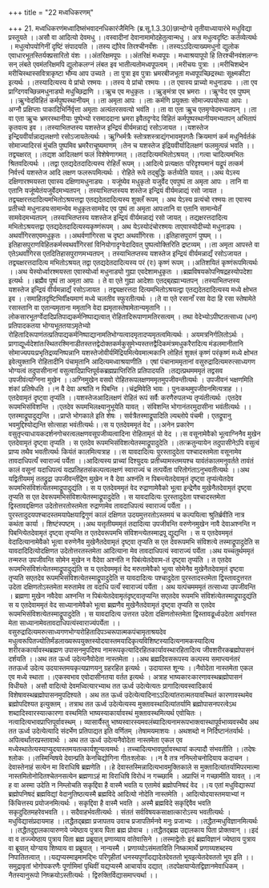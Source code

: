 +++
title = "22 मध्वधिकरणम्"

+++
21. मध्वधिकरणंमध्वादिष्संभवादनधिकारंजैमिनिः (ब्र.सू.1.3.30)छान्दोग्ये तृतीयाध्यायारंभे मधुविद्या प्रस्तूयते ।।असौ वा आदित्यो देवमधु ।।वस्वादीनां देवानामामोदहेतुत्वान्मधु । अत्र मधुत्वदृष्टिः कर्तव्येत्यर्थः । मधुत्वोपयोगिनीं दृष्टिं संपादयति ।।तस्य द्यौरेव तिरश्चीनवँशः ।।तस्यऽऽदित्याख्यमधुनो द्युलोक एवाधारभूतस्तिर्यक्प्रसारितो वंशः ।।अंतरिक्षमपूपः ।।अंतरिक्षं मध्वपूपः । मध्वाश्रयापूपो हि तिरश्चीनवंशलग्नः सन् लंबते एवमंतरिक्षमपि द्युलोकलग्नं लंबत इव भातीत्यतोमध्वपूपत्वम् ।।मरीचयः पुत्राः ।।मरीचिशब्देन मरीचिस्थास्सवित्राकृष्टा भौम्य आप उच्यते । ता पुत्रा इव पुत्राः भ्रमरबीजभूता मध्वपूपच्छिद्रस्थाः सूक्ष्मकीटा इत्यर्थः ।।तस्यादित्यस्य ये प्रांचो रश्मयः ।।तस्य ये प्रांचो रश्मयः ।।त एवास्य प्राच्यो मधुनाड्यः ।।ता एव प्राग्दिगवच्छिन्नमधुनाड्यो मधुच्छिद्राणि ।।ऋुच एव मधुकृतः ।।ऋुङ्मंत्रा एव भ्रमराः ।।ऋुग्वेद एव पुष्पम् ।।ऋुग्वेदविहितं कर्मपुष्पस्थानीयम् ।।ता अमृता आपः ।।ताः कर्मणि प्रयुक्ताः सोमाज्यपयोरूपा आपः । अग्नौ प्रक्षिप्ताः पाकादिभिर्निर्वृत्ता अमृताः अत्यंतरसवत्यो भवंति ।।ता वा एता ऋुच एतमृग्वेदमभ्यतपन् ।।ता वा एता ऋुचः भ्रमरस्थानीयाः पुष्पेभ्यो रसमाददाना भ्रमरा इवैतदृग्वेद विहितं कर्मपुष्पस्थानीयमभ्यतपन् अभितापं कृतवत्य इव ।।तस्याभितप्तस्य यशस्तेज इन्द्रियं वीर्यमन्नाद्यं रसोऽजायत ।।यशस्तेज इन्द्रियवीर्यान्नाद्यलक्षणो रसोऽजायतेत्यर्थः । ऋुग्भिर्मत्रैः स्तोत्रशस्त्राद्यंगभावमुपगतैः क्रियमाणं कर्म मधुनिर्वर्तकं सोमाज्यादिरसं मुंचति पुष्पमिव भ्रमरैराचूष्यमाणम् ।तेन च यशस्तेज इंद्रियवीर्यादिलक्षणं फलमुत्पन्नं भवति ।।तद्व्यक्षरत् ।।तद्यश आदिलक्षणं फलं विशेषेणागमत् ।।तदादित्यमभितोऽश्रयत् ।।गत्वा चादित्यमभितः श्रितवदित्यर्थः ।।तद्वा एतद्यदेतदादित्यस्य रोहितँ रूपम् ।।आदित्ये प्रत्यक्षतः परिदृश्यमानं यद्रूपं तत्कर्म निर्वर्त्त्य यशस्तेज आदि लक्षण फलरूपमित्यर्थः । रोहिते रूपे तद्बुद्धिः कर्तव्येति यावत् ।।अथ येऽस्य दक्षिणारश्मयस्ता एवास्य दक्षिणामधुनाड्यः । यजूंष्येव मधुकृतो यजुर्वेद एवपुष्पं ता अमृता आपः । तानि वा एतानि यजूंष्येतंयजुर्वेदमभ्यतपन् । तस्याभितप्तस्यय शस्तेज इन्द्रियं वीर्यमन्नाद्यं रसो जायत ।तद्व्यक्षरत्तदादित्यमभितोऽश्रयत्तद्वा एतद्यदेतदादित्यस्य शुक्लँ रूपम् । अथ येऽस्य प्रत्यंचो रश्मयः ता एवास्य प्रतीच्यो मधुनाड्यःसामान्येव मधुकृतःसामवेद एव पुष्पं ता अमृता आपःतानि वा एतानि सामान्येतँ सामवेदमभ्यतपन् ।तस्याभितप्तस्य यशस्तेज इन्द्रियं वीर्यमन्नाद्यं रसो जायत् । तद्यक्षरत्तदादित्य मभितोऽश्रयत्तद्वा एतद्यदेतदादित्यस्यकृष्णंरूपम् । अथ येऽस्योदंचोरश्मयः ताएवास्योदीच्यो मधुनाड्यः । अथर्वांगिरसएवमधुकृतः ।।अथर्वणांगिरसा च दृष्टा अथर्वांगिरसः ।।इतिहासपुराणं पुष्पम् ।।इतिहासपुराणविहितकर्मस्वथर्वांगिरसां विनियोगादृग्वेदादिवत् पुष्पत्वोक्तिरिति द्रष्टव्यम् ।।ता अमृता आपस्ते वा एतेऽथर्वांगिरस एतदितिहासपुराणमभ्यतपन् । तस्याभितप्तस्य यशस्तेज इन्द्रियं वीर्यमन्नाद्यँ रसोऽजायत । तद्व्यक्षरत्तदादित्य मभितोऽश्रयत् तद्वा एतद्यदेतदादित्यस्य परं (रः) कृष्णं रूपम् ।।अतिशयितं कृष्णंरूपमित्यर्थः ।।अथ येस्योर्ध्वारश्मयस्ता एवास्योर्ध्वा मधुनाड्यो गुह्या एवदेशामधुकृतः ।।ब्रह्मविषयकोपनिषद्रहस्योपदेशा इत्यर्थः ।।ब्रह्मैव पुष्पं ता अमृता आपः । ते वा एते गुह्या आदेशाः एतद्ब्र्रह्माभ्यतपन् ।तस्याभितप्तस्य यशस्तेज इन्द्रियं वीर्यमन्नाद्यँ रसोऽजायत । तद्व्यक्षरत्तदा दित्यमभितोऽश्रयत्द्वा एतद्यदेतदादित्यस्य मध्ये क्षोभत इव ।।समाहितदृष्टिभिर्वीक्ष्यमाणं मध्ये चलतीव स्फुरतीत्यर्थः ।।ते वा एते रसानाँ रसा वेदा हि रसा स्तेषामेते रसास्तानि वा एतान्यमृताना ममृतानि वेदा ह्यमृतास्तेषामेतान्यमृतानि ।।लोकसारभूतर्ग्वेदादिप्रतिपाद्यकर्मनिष्पाद्यत्वात् रोहितादिरूपाणामतिरसत्वम् । तथा वेदेभ्योऽपीष्टतत्साध्य (धन) प्रतिपादकतया भोग्यभूततयाऽमृतेभ्यो रोहितादिरूपाणंतत्प्रतिपाद्यकर्मनिष्पाद्यानामतिभोग्यत्वादमृतादप्यमृतत्वमित्यर्थः । अयमत्रनिर्गलितोऽर्थः ।प्रागाद्यूर्ध्वदेशांतःस्थितरश्मिनाडीतस्तत्तद्वेदोक्तकर्मकुसुमेभ्यस्तत्तद्वैदिकमंत्रमधुकरैरादित्य मंडलमानीतानि सोमाज्यपयःप्रभृतिद्रव्यनिष्पन्नानि यशस्तेजोवीर्यमिंद्रियमित्येवमात्मकानि लोहितं शुक्लं कृष्णं परंकृष्णं मध्ये क्षोभत इवेत्युक्तानि रोहितादीनि पंचामृतानि आदित्यमध्वाश्रयाणीति । एषां पंचानाममृतानां वसुरुद्रादित्यमरुत्साध्यगण भोग्यत्वं तदुपासीनानां वसुत्वादिप्राप्तिपूर्वकब्रह्मप्राप्तिरिति प्रतिपादयति ।तद्यत्प्रथमममृतं तद्वसव उपजीवंत्यग्निना मुखेन ।।अग्निमुखेन वसवो रोहितरूपलक्षणममृतमुपजीवन्तीत्यर्थः । उपजीवनं भक्षणमिति शंकां प्रतिषेधति ।।न वै देवा अश्रांति न पिबन्ति ।।चंद्रमिवेति भावः । पुनःकथमुपजीवनमित्यत्राह ।।एतदेवामृतं दृष्ट्वा तृप्यंति ।।यशस्तेजआदिलक्षणं रोहितं रूपं सर्वैः करणैरुपलभ्य तृप्यंतीत्यर्थः ।एतदेव रूपमभिसंविशन्ति ।।एतदेव रूपमभिलक्ष्यानुभूयेति यावत् । संविशन्ति भोगानंतरमुदासीना भवंतीत्यर्थः ।।एतस्माद्रूपादुद्यन्ति ।।प्राप्ते भोगकाले इति शेषः । सर्वत्रैतस्माद्रूपादिति ल्यब्लोपे पंचमी । एतद्रूपानु भवमुद्दिश्योद्यन्ति सोत्साहा भवंतीत्यर्थः।।स य एतदेवममृतं वेद ।।अनेन प्रकारेण वसुतृप्त्याधायकदर्शनगोचरत्वलक्षणवसूपजीव्यत्वादिना रोहितामृतं यो वेद ।।स वसूनामेवैको भूत्वाग्निनैव मुखेन एतदेवामृतं दृष्ट्वा तृप्यति । स एतदेव रूपमभिसंविशत्येतस्माद्रूपादुदेति ।।तत्क्रतुन्यायेन तदुपासीनेऽपि वसुत्वं प्राप्य तथैव भवतीत्यर्थः कियंतं कालमित्यत्राह ।।स यावदादित्यः पुरस्तादुदेता पश्चादस्तमेता वसूनामेव तावदाधिपत्यँ स्वाराज्यं पर्येता ।।आदित्यस्य प्राच्यां दिश्युदयः प्रतीच्यामस्तमयश्च यावंतंकालमनुवर्तते तावंतं कालं वसूनां यदाधिपत्यं यदप्रतिहतसंकल्पत्वलक्षणं स्वाराज्यं च तत्पर्येता परितोगंताऽनुभवतीत्यर्थः ।।अथ यद्वितीयममृं ततद्रुद्रा उपजीवन्तींद्रेण मुखेन न वै देवा अश्नंति न पिबन्त्येतदेवामृतं दृष्ट्वा तृप्यंत्येतदेव रूपमभिसंविशंत्येतस्माद्रूपादुद्यंति । स य एतदेवममृतं वेद रुद्राणामेवैको भूत्वा इन्द्रेणैव मुखेनैतदेवामृतं दृष्ट्वा तृप्यति स एत देवरूपमभिसंविशत्येतस्माद्रूपादुदेति । स यावदादित्यः पुरस्तादुदेता पश्चादस्तमेता द्विस्तावद्दक्षिणत उदेतोत्तरतोस्तमेता रुद्राणामेव तावदाधिपत्यं स्वाराज्यं पर्येता ।।पुरस्तादुदयपश्चादस्तमयापेक्षयाद्विगुणं कालं दक्षिणत उदयमुत्तरतोऽस्तमयं च कल्पयित्वा श्रुतिर्ब्रवीति नात्र कथंता कार्या । शिष्टंस्पष्टम् ।।अथ यत्तृतीयममृतं तदादित्या उपजीवन्ति वरुणेनमुखेन नावै देवाअश्नन्ति न पिबन्त्येितदेवामृतं दृष्ट्वा तृप्यन्ति त एतदेवरूपमभि संविशन्त्येतस्माद्रपू द्युद्यन्ति । स य एतदेवममृतं वेदादित्यानामेवैको भूत्वा वरुणेनैव मुखेनैतदेवामृतं दृष्ट्वा तृप्यति स एत देवरूपमभि संविशत्ये तस्माद्रूपादुदेति स यावदादिदित्योदक्षिणत उदेतोत्तरतस्तमेता आदित्याना मेव तावदाधिपत्यं स्वाराज्यं पर्येता ।अथ यच्चतुर्थममृतं तन्मरुत उपजीवन्ति सोमेन मुखेन न वैदेवा अश्नंति न पिबंत्येतदेवाम-तं दृष्ट्वा तृप्यंति । त एतदेव रूपमभिसंविशंत्येतस्माद्रूपादुद्यंति स य एतदेवममृतं वेद मरुतामेवैको भूत्वा सोमेनैव मुखेनैतदेवामृतं दृष्टवा तृप्यति सएतदेव रूपमभिसंविशत्येतस्माद्रूपादुदेति स यावदादित्यः पश्चादुदेता पुरस्तादस्तमेता द्विस्तावदुत्तरत उदेता दक्षिणतोऽस्तमेता मरुतामेव ता वदाधि पत्यँ स्वाराज्यं पर्येता । अथ यत्पंचमममृतं तत्साध्या उपजीवन्ति । ब्रह्मणा मुखेन नवैदेवा अश्नन्ति न पिबंत्येतदेवामृतंदृष्ट्वातृप्यन्ति सएतदेव रूपमभि संविशंत्येतस्माद्रूपादुद्यंति स य एतदेवाममृतं वेद साध्यानामेवैको भूत्वा ब्रह्मणैव मुखेनैतदेवामृतं दृष्ट्वा तृप्यति स एतदेव रूपमभिसंविशत्येतस्माद्रूपादुदेति । स यावदादित्य उत्तरत उदेता दक्षिणतोस्तमेता द्विस्तावढूर्ध्वउदेता अर्वागस्त मेता साध्यानामेवतावदाधिपत्यंस्वाराज्यंपर्येता ।।वसुरुद्रादित्यमरुत्साध्यगणभोग्यरोहितादिपञ्चरूपात्मकपंचामृताश्रयदेव मधुत्वरूपितज्योतिर्मंडलाख्यरूपयुक्तस्योदयास्तमयादिकृत्यविशिष्टस्यादित्यनामकस्यादित्य शरीरककार्यावस्थब्रह्मण उपासनमुपदिश्य नामरूपकृत्यादिरहितकार्यावस्थारहितादित्य जीवशरीरकब्रह्मोपासनं दर्शयति ।।अथ तत ऊर्ध्व उदेत्यनैवोदेता नास्तमेता ।।अथ ब्रह्मदिवसरूपस्य कल्पस्य समाप्त्यनंतरं ततऊर्ध्व उदेत्य उदयास्तमयकृत्यप्राणयनु ग्रहरहित इत्यर्थः । उदायास्त शून्यः ।।नैवोदेता नास्तमेता एकल एव मध्ये स्थाता ।।एकस्वभाव एवोदासीनतया वर्तत इत्यर्थः । अत्राह भाष्यकारःकारणावस्थब्रह्मोपासनं विधीयते । असौ वादित्यो देवमध्वित्यारभ्याथ तत ऊर्ध्व उदेत्येत्यतः प्रागादित्यवस्वादिकार्य विशेषावस्थब्रह्मोपासनमुपदिश्यते । अथ तत ऊर्ध्व उदेत्येत्यादिनाऽऽदित्यांतरात्मतयावस्थितं कारणावस्थमेव ब्रह्मोपदिश्यत इत्युक्तम् । तत्राथ तत ऊर्ध्व उदेत्येत्यस्य मुक्तावस्थादित्यांतर्यामि ब्रह्मोपासनपरत्वेऽथ शब्दादिस्वारस्यात्कारणा वस्थमिति भाष्यस्याकार्यावस्थं मुक्तावस्थमित्यर्थ एवोचितः । नत्वादित्यभावप्राप्तिपूर्वावस्थम् । व्यासार्यैस्तु भाष्यस्वारस्यमवलंब्यादित्यनामरूपभाक्त्वास्थापूर्वभाव्यवस्थैव अथ तत ऊर्ध्व उदेत्येत्यादि संदर्भेण प्रतिपाद्यत इति वर्णितम् ।तेषामयमाशयः । अथशब्दो न निर्दिष्टानंतर्यार्थः । अपित्वर्थांतरप्रस्तावार्थः । अथ तत ऊर्ध्व उदेत्यनैवोदेता नास्तमेता एकल एव मध्येस्थातेत्यस्याप्युदयास्तमयतत्कार्यशून्यत्वमर्थः । तच्चादित्यभावपूर्वावस्थायां कल्पादौ संभवतीति ।।तदेषः श्लोकः ।।तस्मिन्विषये देवान्प्रति केनचिद्योगिना गीतःश्लोकः ।।न वै तत्र ननिम्लोचनोदियाय कदाचन ।देवास्तेनाहं सत्येन मा विराधिषि ब्रह्मणेति ।।हे देवास्तस्मिन्नादित्यभावमुक्तिकाले स मुक्तादित्यांतर्यामिपरमात्मा नास्तमितोनोदितश्चेतनसत्येन ब्रह्मणाऽहं मा विराधिषि विरोधं न गच्च्छामि । अप्राप्तिं न गच्छामीति यावत् ।।न ह वा अस्मा उदेति न निम्लोचति सकृद्दिवा है वास्मै भवति य एतामेवं ब्रह्मोपनिषदं वेद ।।य एतां मधुविद्यारूपां ब्रह्मोपनिषदं ब्रह्मविद्यां वेदानुतिष्ठत्यस्मै ब्रह्मविदे आदित्यो नोदेति नास्तमेति । आदित्योदयास्तमयाभ्यां न किंचित्तस्य प्रयोजनमित्यर्थः । सकृद्दिवा है वास्मै भवति । अस्मै ब्रह्मविदे सकृद्दिवैव भवति सकृदुदितमहरेवभवति ।। सदैवाहर्भवतीत्यर्थः । संततं सर्वविषयकसाक्षात्कारोऽस्य भवतीत्यर्थः । मधुविद्यासंप्रदायमाह ।।तद्धैतद्ब्रह्मा प्रजापतय उवाच प्रजापतिर्मनवे मनुः प्रजाभ्यः ।।तद्धैतन्मधुविज्ञानमित्यर्थः ।।तद्धैतदुद्दालकायारुणये ज्येष्ठाय पुत्राय पिता ब्रह्म प्रोवाच ।।तद्धैतद्ब्रह्म उद्दालकाय पिता प्रोक्तवान् ।।इदं वा व तज्ज्येष्ठाय पुत्राय पिता ब्रह्म प्रब्रूयात् प्रणाय्याय वांतेवासिने ।।तस्माद्वेतोः इदं ब्रह्मविज्ञानं ज्येष्ठाय पुत्राय वा ब्रूयात् योग्याय शिष्याय वा प्रब्रूयात् । नान्यस्मै । प्रणाय्योऽसंमताविति निष्कामार्थे प्रणाय्यशब्दस्य निपातितत्वात् ।।यद्यप्यस्माइमामद्भिः परिगृहीतां धनस्यपूर्णांदद्यादेतदेवततो भूयइत्येतदेवततो भूय इति ।।समुद्रावृतां भोगोपकरणैः पूर्णामिमां पृथिवीं यद्यप्यस्मै आचार्याय दद्यात् ।तदपेक्षयाप्येतद्विज्ञानमेवाधिकम् । नैतस्यानुरूपो निष्क्रयोऽस्तीत्यर्थः । द्विरुक्तिर्विद्यासमाप्त्यर्था ।।